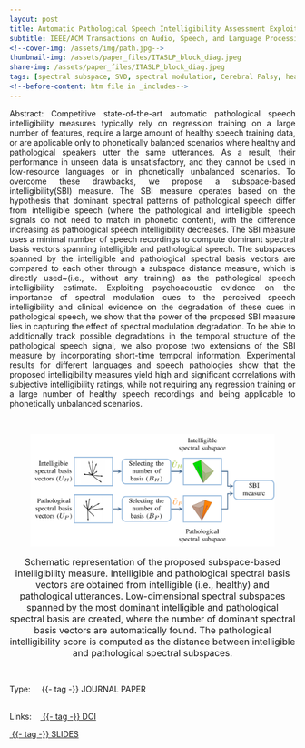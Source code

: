 ```yaml
---
layout: post
title: Automatic Pathological Speech Intelligibility Assessment Exploiting Subspace-based Analyses
subtitle: IEEE/ACM Transactions on Audio, Speech, and Language Processing (Volume: 28), 2020
<!--cover-img: /assets/img/path.jpg-->
thumbnail-img: /assets/paper_files/ITASLP_block_diag.jpeg
share-img: /assets/paper_files/ITASLP_block_diag.jpeg
tags: [spectral subspace, SVD, spectral modulation, Cerebral Palsy, hearing impairment]
<!--before-content: htm file in _includes-->
---
```


<p align="justify">
Abstract: Competitive state-of-the-art automatic pathological speech intelligibility measures typically rely on regression training on a large number of features, require a large amount of healthy speech training data, or are applicable only to phonetically balanced scenarios where healthy and pathological speakers utter the same utterances.
  As a result, their performance in unseen data is unsatisfactory, and they cannot be used in low-resource languages or in phonetically unbalanced scenarios.
  To overcome these drawbacks, we propose a subspace-based intelligibility(SBI) measure.  
The SBI measure operates based on the hypothesis that dominant spectral patterns of pathological speech differ from intelligible speech (where the pathological and intelligible speech signals do not need to match in phonetic content), with the difference increasing as pathological speech intelligibility decreases. The SBI measure uses a minimal number of speech recordings to compute dominant spectral basis vectors spanning intelligible and pathological speech. The subspaces spanned by the intelligible and pathological spectral basis vectors are compared to each other through a subspace distance measure, which is directly used~(i.e., without any training) as the pathological speech intelligibility estimate.
  Exploiting psychoacoustic evidence on the importance of spectral modulation cues to the perceived speech intelligibility and clinical evidence on the degradation of these cues in pathological speech, we show that the power of the proposed SBI measure lies in capturing the effect of spectral modulation degradation.
  To be able to additionally track possible degradations in the temporal structure of the pathological speech signal, we also propose two extensions of the SBI measure by incorporating short-time temporal information.
Experimental results for different languages and speech pathologies show that the proposed intelligibility measures yield high and significant correlations with subjective intelligibility ratings, while not requiring any regression training or a large number of healthy speech recordings and being applicable to phonetically unbalanced scenarios. 
</p>

<br />

<p align="center">
  <img src="../assets/paper_files/ITASLP_block_diag.jpeg" alt="SBI block diagram" width="430">
<p align="center"><font size="3">Schematic representation of the proposed subspace-based intelligibility measure. Intelligible and pathological spectral basis vectors are obtained from intelligible (i.e., healthy) and pathological utterances. Low-dimensional spectral subspaces spanned by the most dominant intelligible and pathological spectral basis are created, where the number of dominant spectral basis vectors are automatically found. The pathological intelligibility score is computed as the distance between intelligible and pathological spectral subspaces.</font> <p align="center">
</p>


<br />

<span>Type:&nbsp;&nbsp;&nbsp;</span>
<a class="btn btn-outline-success"><i class="fas fa-book-open" aria-hidden="true"></i>&nbsp;{{- tag -}}&nbsp;JOURNAL PAPER</a>
<br />
<br />

<span>Links:&nbsp;&nbsp;&nbsp;</span>
<a href="https://ieeexplore.ieee.org/abstract/document/9099394" class="btn btn-outline-success"><i class="fas fa-link" aria-hidden="true"></i>&nbsp;{{- tag -}}&nbsp;DOI</a>

<a href="https://github.com/PJanbakhshi/Pjanbakhshi.github.io/blob/master/docs/SBI_slides.pdf" class="btn btn-outline-success"><i class="far fa-file-pdf" aria-hidden="true"></i>&nbsp;{{- tag -}}&nbsp;SLIDES</a>


